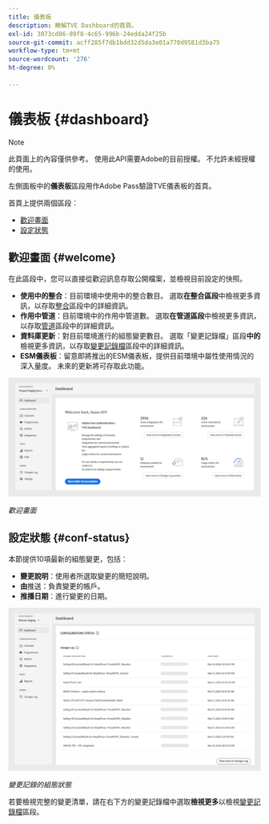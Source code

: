 ```yaml
---
title: 儀表板
description: 瞭解TVE Dashboard的首頁。
exl-id: 3073cd86-89f8-4c65-996b-24edda24f25b
source-git-commit: acff285f7db1bdd32d5da3e01a770d9581d3ba75
workflow-type: tm+mt
source-wordcount: '276'
ht-degree: 0%

---
```


# 儀表板 {#dashboard}

>[!NOTE]
>
>此頁面上的內容僅供參考。 使用此API需要Adobe的目前授權。 不允許未經授權的使用。

左側面板中的&#x200B;**儀表板**&#x200B;區段用作Adobe Pass驗證TVE儀表板的首頁。

首頁上提供兩個區段：

* [歡迎畫面](#welcome-screen)
* [設定狀態](#configuration-status)

## 歡迎畫面 {#welcome}

在此區段中，您可以直接從歡迎訊息存取公開檔案，並檢視目前設定的快照。

* **使用中的整合**：目前環境中使用中的整合數目。 選取&#x200B;**在整合區段**&#x200B;中檢視更多資訊，以存取[整合](tve-dashboard-integrations.md)區段中的詳細資訊。
* **作用中管道**：目前環境中的作用中管道數。 選取&#x200B;**在管道區段**&#x200B;中檢視更多資訊，以存取[管道](tve-dashboard-channels.md)區段中的詳細資訊。
* **資料庫更新**：對目前環境進行的組態變更數目。 選取「變更記錄檔」區段&#x200B;**中的**&#x200B;檢視更多資訊，以存取[變更記錄檔](tve-dashboard-changes-log.md)區段中的詳細資訊。
* **ESM儀表板**：留意即將推出的ESM儀表板，提供目前環境中屬性使用情況的深入量度。 未來的更新將可存取此功能。

![歡迎畫面](../../assets/tve-dashboard/new-tve-dashboard/dashboard/dashboard-welcome-panel-view.png)

*歡迎畫面*

## 設定狀態 {#conf-status}

本節提供10項最新的組態變更，包括：

* **變更說明**：使用者所選取變更的簡短說明。
* **由**&#x200B;推送：負責變更的帳戶。
* **推播日期**：進行變更的日期。

![變更記錄的組態狀態](../../assets/tve-dashboard/new-tve-dashboard/dashboard/dashboard-configuration-status-panel-view.png)

*變更記錄的組態狀態*

若要檢視完整的變更清單，請在右下方的變更記錄檔中選取&#x200B;**檢視更多**&#x200B;以檢視[變更記錄檔](tve-dashboard-changes-log.md)區段。
